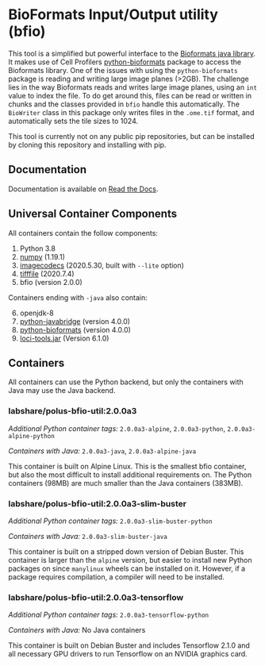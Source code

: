 # **B**io**F**ormats **I**nput/**O**utput utility (bfio)

This tool is a simplified but powerful interface to the [Bioformats java library](https://www.openmicroscopy.org/bio-formats/). It makes use of Cell Profilers [python-bioformats](https://github.com/CellProfiler/python-bioformats) package to access the Bioformats library. One of the issues with using the `python-bioformats` package is reading and writing large image planes (>2GB). The challenge lies in the way Bioformats reads and writes large image planes, using an `int` value to index the file. To do get around this, files can be read or written in chunks and the classes provided in `bfio` handle this automatically. The `BioWriter` class in this package only writes files in the `.ome.tif` format, and automatically sets the tile sizes to 1024.

This tool is currently not on any public pip repositories, but can be installed by cloning this repository and installing with pip.

## Documentation

Documentation is available on [Read the Docs](https://bfio.readthedocs.io/en/latest/).

## Universal Container Components

All containers contain the follow components:

1. Python 3.8
2. [numpy](https://pypi.org/project/numpy/1.19.1/) (1.19.1)
3. [imagecodecs](https://pypi.org/project/imagecodecs/2020.5.30/) (2020.5.30, built with `--lite` option)
4. [tifffile](https://pypi.org/project/tifffile/2020.7.4/) (2020.7.4)
5. bfio (version 2.0.0)

Containers ending with `-java` also contain:

6. openjdk-8
7. [python-javabridge](https://pypi.org/project/python-javabridge/4.0.0/) (version 4.0.0)
8. [python-bioformats](https://pypi.org/project/python-bioformats/4.0.0/) (version 4.0.0)
9. [loci-tools.jar](https://downloads.openmicroscopy.org/bio-formats/6.1.0/artifacts/) (Version 6.1.0)

## Containers

All containers can use the Python backend, but only the containers with Java may
use the Java backend. 

### labshare/polus-bfio-util:2.0.0a3

*Additional Python container tags:* `2.0.0a3-alpine`, `2.0.0a3-python`,
`2.0.0a3-alpine-python`

*Containers with Java:* `2.0.0a3-java`, `2.0.0a3-alpine-java`

This container is built on Alpine Linux. This is the smallest bfio container,
but also the most difficult to install additional requirements on. The Python
containers (98MB) are much smaller than the Java containers (383MB).

### labshare/polus-bfio-util:2.0.0a3-slim-buster

*Additional Python container tags:* `2.0.0a3-slim-buster-python`

*Containers with Java:* `2.0.0a3-slim-buster-java`

This container is built on a stripped down version of Debian Buster. This
container is larger than the `alpine` version, but easier to install new Python
packages on since `manylinux` wheels can be installed on it. However, if a
package requires compilation, a compiler will need to be installed.

### labshare/polus-bfio-util:2.0.0a3-tensorflow

*Additional Python container tags:* `2.0.0a3-tensorflow-python`

*Containers with Java:* No Java containers

This container is built on Debian Buster and includes Tensorflow 2.1.0 and all
necessary GPU drivers to run Tensorflow on an NVIDIA graphics card.